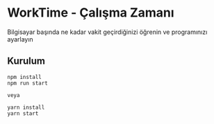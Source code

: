 # WorkTime - Çalışma Zamanı
Bilgisayar başında ne kadar vakit geçirdiğinizi öğrenin  ve programınızı ayarlayın

## Kurulum
```
npm install
npm run start

veya 

yarn install
yarn start
```

